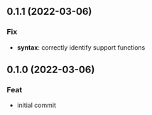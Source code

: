 ## 0.1.1 (2022-03-06)

### Fix

- **syntax**: correctly identify support functions

## 0.1.0 (2022-03-06)

### Feat

- initial commit
